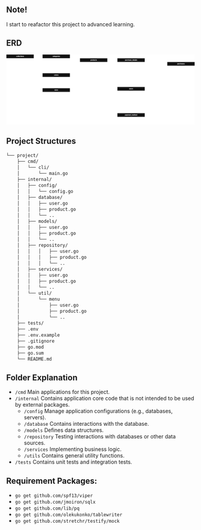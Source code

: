 ## Note!
I start to reafactor this project to advanced learning.

## ERD
![alt text](https://github.com/zuyatna/clothing-pair-project/blob/main/erd/clothes.drawio.png?raw=true)

## Project Structures
```
└── project/
    ├── cmd/
    │   └── cli/
    │       └── main.go
    ├── internal/
    │   ├── config/
    │   │   └── config.go
    │   ├── database/
    │   │   ├── user.go
    │   │   ├── product.go
    │   │   └── ..
    │   ├── models/
    │   │   ├── user.go
    │   │   ├── product.go
    │   │   └── ..
    │   ├── repository/
    │   │   │   ├── user.go
    │   │   │   ├── product.go
    │   │   │   └── ..
    │   ├── services/
    │   │   ├── user.go
    │   │   ├── product.go
    │   │   └── ..
    │   └── util/
    │       └── menu
    │           ├── user.go
    │           ├── product.go
    │           └── ..
    ├── tests/
    ├── .env
    ├── .env.example
    ├── .gitignore
    ├── go.mod
    ├── go.sum
    └── README.md
```

## Folder Explanation
- `/cmd` Main applications for this project.
- `/internal` Contains application core code that is not intended to be used by external packages.
    - `/config` Manage application configurations (e.g., databases, servers).
    - `/database` Contains interactions with the database.
    - `/models` Defines data structures.
    - `/repository` Testing interactions with databases or other data sources.
    - `/services` Implementing business logic.
    - `/utils` Contains general utility functions.
- `/tests` Contains unit tests and integration tests.

## Requirement Packages:

- `go get github.com/spf13/viper`
- `go get github.com/jmoiron/sqlx`
- `go get github.com/lib/pq`
- `go get github.com/olekukonko/tablewriter`
- `go get github.com/stretchr/testify/mock`


